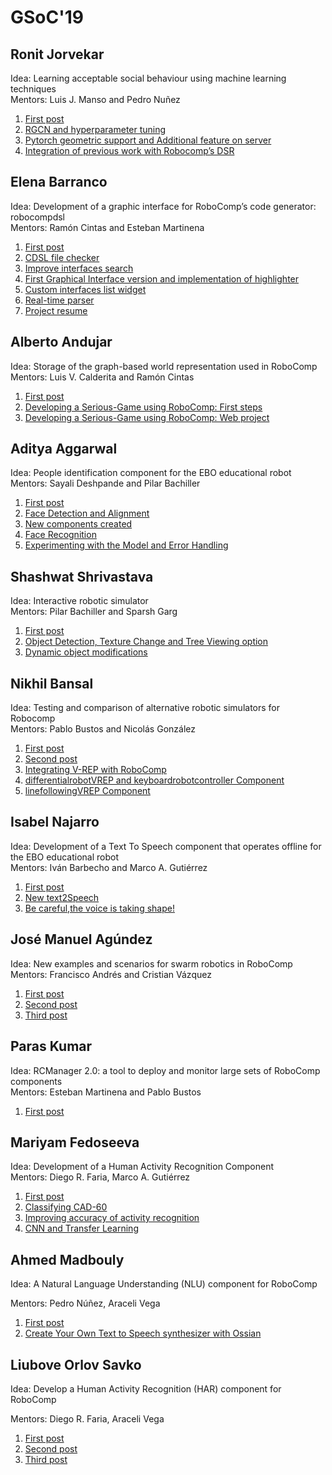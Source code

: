 # GSoC'19

## Ronit Jorvekar

Idea: Learning acceptable social behaviour using machine learning techniques  
Mentors: Luis J. Manso and Pedro Nuñez  

1. [First post](/web/gsoc/2019/ronit_jorvekar/post01)
2. [RGCN and hyperparameter tuning](/web/gsoc/2019/ronit_jorvekar/post02)
3. [Pytorch geometric support and Additional feature on server](/web/gsoc/2019/ronit_jorvekar/post03)
3. [Integration of previous work with Robocomp’s DSR](/web/gsoc/2019/ronit_jorvekar/post04)

## Elena Barranco

Idea: Development of a graphic interface for RoboComp’s code generator: robocompdsl  
Mentors: Ramón Cintas and Esteban Martinena  

1. [First post](/web/gsoc/2019/elena_barranco/post01)
2. [CDSL file checker](/web/gsoc/2019/elena_barranco/post02)
3. [Improve interfaces search](/web/gsoc/2019/elena_barranco/post03)
4. [First Graphical Interface version and implementation of highlighter](/web/gsoc/2019/elena_barranco/post04)
5. [Custom interfaces list widget](/web/gsoc/2019/elena_barranco/post05)
6. [Real-time parser](/web/gsoc/2019/elena_barranco/post06)
7. [Project resume](/web/gsoc/2019/elena_barranco/post07)

## Alberto Andujar

Idea: Storage of the graph-based world representation used in RoboComp  
Mentors: Luis V. Calderita and Ramón Cintas  

1. [First post](/web/gsoc/2019/alberto_andujar/post01)
2. [Developing a Serious-Game using RoboComp: First steps](/web/gsoc/2019/alberto_andujar/post02)
3. [Developing a Serious-Game using RoboComp: Web project](/web/gsoc/2019/alberto_andujar/post03)

## Aditya Aggarwal

Idea: People identification component for the EBO educational robot  
Mentors: Sayali Deshpande and Pilar Bachiller  

1. [First post](/web/gsoc/2019/aditya_aggarwal/post01)
2. [Face Detection and Alignment](/web/gsoc/2019/aditya_aggarwal/Post2)
3. [New components created](/web/gsoc/2019/aditya_aggarwal/Post3)
4. [Face Recognition](/web/gsoc/2019/aditya_aggarwal/Post4)
5. [Experimenting with the Model and Error Handling](/web/gsoc/2019/aditya_aggarwal/Post5)


## Shashwat Shrivastava

Idea: Interactive robotic simulator  
Mentors: Pilar Bachiller and Sparsh Garg  

1. [First post](/web/gsoc/2019/shashwat_shrivastava/blog1)
2. [Object Detection, Texture Change and Tree Viewing option](/web/gsoc/2019/shashwat_shrivastava/blog2)
3. [Dynamic object modifications](/web/gsoc/2019/shashwat_shrivastava/blog3)

## Nikhil Bansal

Idea: Testing and comparison of alternative robotic simulators for Robocomp  
Mentors: Pablo Bustos and Nicolás González  

1. [First post](/web/gsoc/2019/nikhil_bansal/post01)
2. [Second post](/web/gsoc/2019/nikhil_bansal/post02)
3. [Integrating V-REP with RoboComp](/web/gsoc/2019/nikhil_bansal/post03)
4. [differentialrobotVREP and keyboardrobotcontroller Component](/web/gsoc/2019/nikhil_bansal/post04)
5. [linefollowingVREP Component](/web/gsoc/2019/nikhil_bansal/post05)


## Isabel Najarro

Idea: Development of a Text To Speech component that operates offline for the EBO educational robot  
Mentors: Iván Barbecho and Marco A. Gutiérrez  

1. [First post](/web/gsoc/2019/isabel_najarro/post01)
2. [New text2Speech](/web/gsoc/2019/isabel_najarro/post02)
3. [Be careful,the voice is taking shape!](/web/gsoc/2019/isabel_najarro/post03)

## José Manuel Agúndez

Idea: New examples and scenarios for swarm robotics in RoboComp  
Mentors: Francisco Andrés and Cristian Vázquez  

1. [First post](/web/gsoc/2019/jose_manuel_agundez/post01)
2. [Second post](/web/gsoc/2019/jose_manuel_agundez/post02)
3. [Third post](/web/gsoc/2019/jose_manuel_agundez/post03)


## Paras Kumar

Idea: RCManager 2.0: a tool to deploy and monitor large sets of RoboComp components  
Mentors: Esteban Martinena and Pablo Bustos  

1. [First post](/web/gsoc/2019/paras_kumar/post01)


## Mariyam Fedoseeva

Idea: Development of a Human Activity Recognition Component  
Mentors: Diego R. Faria, Marco A. Gutiérrez

1. [First post](/web/gsoc/2019/mariyam_fedoseeva/post01)  
2. [Classifying CAD-60](/web/gsoc/2019/mariyam_fedoseeva/post02)  
3. [Improving accuracy of activity recognition](/web/gsoc/2019/mariyam_fedoseeva/post03)
4. [CNN and Transfer Learning](/web/gsoc/2019/mariyam_fedoseeva/post04)


## Ahmed Madbouly

Idea: A Natural Language Understanding (NLU) component for RoboComp

Mentors: Pedro Núñez, Araceli Vega

1. [First post](/web/gsoc/2019/ahmed-madbouly/post01)
2. [Create Your Own Text to Speech synthesizer with Ossian](/web/gsoc/2019/ahmed-madbouly/post02)


## Liubove Orlov Savko

Idea: Develop a Human Activity Recognition (HAR) component for RoboComp

Mentors: Diego R. Faria, Araceli Vega

1. [First post](/web/gsoc/2019/liubove_orlov_savko/post01)
2. [Second post](/web/gsoc/2019/liubove_orlov_savko/post02)
3. [Third post](/web/gsoc/2019/liubove_orlov_savko/post03)
